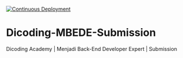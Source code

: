 [![Continuous Deployment](https://github.com/abazbazrira/Dicoding-MBEDE-Submission/actions/workflows/cd.yml/badge.svg)](https://github.com/abazbazrira/Dicoding-MBEDE-Submission/actions/workflows/cd.yml)

# Dicoding-MBEDE-Submission
Dicoding Academy | Menjadi Back-End Developer Expert | Submission
